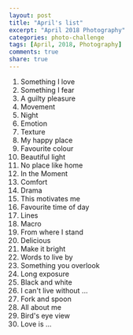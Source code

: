 ```yaml
---
layout: post
title: "April's list"
excerpt: "April 2018 Photography"
categories: photo-challenge
tags: [April, 2018, Photography]
comments: true
share: true
---
```


1. Something I love           
2. Something I fear        
3. A guilty pleasure            
4. Movement                     
5. Night                        
6. Emotion                      
7. Texture                      
8. My happy place               
9. Favourite colour             
10. Beautiful light             
11. No place like home          
12. In the Moment             
13. Comfort                     
14. Drama                       
15. This motivates me           
16. Favourite time of day
17. Lines
18. Macro
19. From where I stand
20. Delicious
21. Make it bright
22. Words to live by
23. Something you overlook
24. Long exposure
25. Black and white
26. I can't live without ...
27. Fork and spoon
28. All about me
29. Bird's eye view
30. Love is ...
